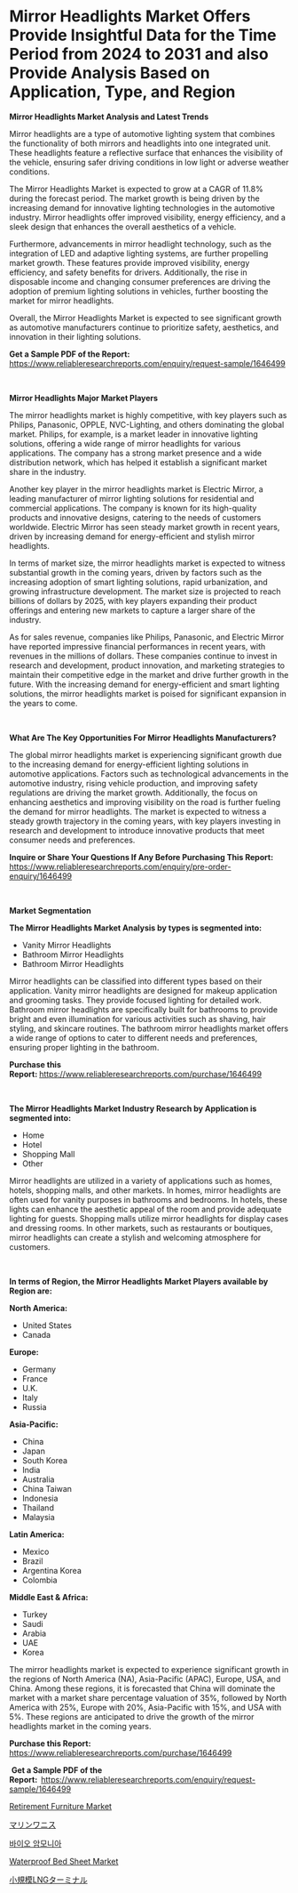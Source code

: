 <p><h1>Mirror Headlights Market Offers Provide Insightful Data for the Time Period from 2024 to 2031 and also Provide Analysis Based on Application, Type, and Region</h1></p><p><strong>Mirror Headlights Market Analysis and Latest Trends</strong></p>
<p><p>Mirror headlights are a type of automotive lighting system that combines the functionality of both mirrors and headlights into one integrated unit. These headlights feature a reflective surface that enhances the visibility of the vehicle, ensuring safer driving conditions in low light or adverse weather conditions.</p><p>The Mirror Headlights Market is expected to grow at a CAGR of 11.8% during the forecast period. The market growth is being driven by the increasing demand for innovative lighting technologies in the automotive industry. Mirror headlights offer improved visibility, energy efficiency, and a sleek design that enhances the overall aesthetics of a vehicle. </p><p>Furthermore, advancements in mirror headlight technology, such as the integration of LED and adaptive lighting systems, are further propelling market growth. These features provide improved visibility, energy efficiency, and safety benefits for drivers. Additionally, the rise in disposable income and changing consumer preferences are driving the adoption of premium lighting solutions in vehicles, further boosting the market for mirror headlights.</p><p>Overall, the Mirror Headlights Market is expected to see significant growth as automotive manufacturers continue to prioritize safety, aesthetics, and innovation in their lighting solutions.</p></p>
<p><strong>Get a Sample PDF of the Report:&nbsp;</strong> <a href="https://www.reliableresearchreports.com/enquiry/request-sample/1646499">https://www.reliableresearchreports.com/enquiry/request-sample/1646499</a></p>
<p>&nbsp;</p>
<p><strong>Mirror Headlights Major Market Players</strong></p>
<p><p>The mirror headlights market is highly competitive, with key players such as Philips, Panasonic, OPPLE, NVC-Lighting, and others dominating the global market. Philips, for example, is a market leader in innovative lighting solutions, offering a wide range of mirror headlights for various applications. The company has a strong market presence and a wide distribution network, which has helped it establish a significant market share in the industry.</p><p>Another key player in the mirror headlights market is Electric Mirror, a leading manufacturer of mirror lighting solutions for residential and commercial applications. The company is known for its high-quality products and innovative designs, catering to the needs of customers worldwide. Electric Mirror has seen steady market growth in recent years, driven by increasing demand for energy-efficient and stylish mirror headlights.</p><p>In terms of market size, the mirror headlights market is expected to witness substantial growth in the coming years, driven by factors such as the increasing adoption of smart lighting solutions, rapid urbanization, and growing infrastructure development. The market size is projected to reach billions of dollars by 2025, with key players expanding their product offerings and entering new markets to capture a larger share of the industry.</p><p>As for sales revenue, companies like Philips, Panasonic, and Electric Mirror have reported impressive financial performances in recent years, with revenues in the millions of dollars. These companies continue to invest in research and development, product innovation, and marketing strategies to maintain their competitive edge in the market and drive further growth in the future. With the increasing demand for energy-efficient and smart lighting solutions, the mirror headlights market is poised for significant expansion in the years to come.</p></p>
<p>&nbsp;</p>
<p><strong>What Are The Key Opportunities For Mirror Headlights Manufacturers?</strong></p>
<p><p>The global mirror headlights market is experiencing significant growth due to the increasing demand for energy-efficient lighting solutions in automotive applications. Factors such as technological advancements in the automotive industry, rising vehicle production, and improving safety regulations are driving the market growth. Additionally, the focus on enhancing aesthetics and improving visibility on the road is further fueling the demand for mirror headlights. The market is expected to witness a steady growth trajectory in the coming years, with key players investing in research and development to introduce innovative products that meet consumer needs and preferences.</p></p>
<p><strong>Inquire or Share Your Questions If Any Before Purchasing This Report:</strong> <a href="https://www.reliableresearchreports.com/enquiry/pre-order-enquiry/1646499">https://www.reliableresearchreports.com/enquiry/pre-order-enquiry/1646499</a></p>
<p>&nbsp;</p>
<p><strong>Market Segmentation</strong></p>
<p><strong>The Mirror Headlights Market Analysis by types is segmented into:</strong></p>
<p><ul><li>Vanity Mirror Headlights</li><li>Bathroom Mirror Headlights</li><li>Bathroom Mirror Headlights</li></ul></p>
<p><p>Mirror headlights can be classified into different types based on their application. Vanity mirror headlights are designed for makeup application and grooming tasks. They provide focused lighting for detailed work. Bathroom mirror headlights are specifically built for bathrooms to provide bright and even illumination for various activities such as shaving, hair styling, and skincare routines. The bathroom mirror headlights market offers a wide range of options to cater to different needs and preferences, ensuring proper lighting in the bathroom.</p></p>
<p><strong>Purchase this Report:&nbsp;</strong><a href="https://www.reliableresearchreports.com/purchase/1646499">https://www.reliableresearchreports.com/purchase/1646499</a></p>
<p>&nbsp;</p>
<p><strong>The Mirror Headlights Market Industry Research by Application is segmented into:</strong></p>
<p><ul><li>Home</li><li>Hotel</li><li>Shopping Mall</li><li>Other</li></ul></p>
<p><p>Mirror headlights are utilized in a variety of applications such as homes, hotels, shopping malls, and other markets. In homes, mirror headlights are often used for vanity purposes in bathrooms and bedrooms. In hotels, these lights can enhance the aesthetic appeal of the room and provide adequate lighting for guests. Shopping malls utilize mirror headlights for display cases and dressing rooms. In other markets, such as restaurants or boutiques, mirror headlights can create a stylish and welcoming atmosphere for customers.</p></p>
<p>&nbsp;</p>
<p><strong>In terms of Region, the Mirror Headlights Market Players available by Region are:</strong></p>
<p>
    <p> <strong> North America: </strong>
        <ul>
            <li>United States</li>
            <li>Canada</li>
        </ul>
        </p> 
    <p> <strong> Europe: </strong>
        <ul>
            <li>Germany</li>
            <li>France</li>
            <li>U.K.</li>
            <li>Italy</li>
            <li>Russia</li>
        </ul>
        </p> 
    <p> <strong> Asia-Pacific: </strong>
        <ul>
            <li>China</li>
            <li>Japan</li>
            <li>South Korea</li>
            <li>India</li>
            <li>Australia</li>
            <li>China Taiwan</li>
            <li>Indonesia</li>
            <li>Thailand</li>
            <li>Malaysia</li>
        </ul>
        </p> 
    <p> <strong> Latin America: </strong>
        <ul>
            <li>Mexico</li>
            <li>Brazil</li>
            <li>Argentina Korea</li>
            <li>Colombia</li>
        </ul>
        </p> 
    <p> <strong> Middle East & Africa: </strong>
        <ul>
            <li>Turkey</li>
            <li>Saudi</li>
            <li>Arabia</li>
            <li>UAE</li>
            <li>Korea</li>
        </ul>
    </p>
    </p>
<p><p>The mirror headlights market is expected to experience significant growth in the regions of North America (NA), Asia-Pacific (APAC), Europe, USA, and China. Among these regions, it is forecasted that China will dominate the market with a market share percentage valuation of 35%, followed by North America with 25%, Europe with 20%, Asia-Pacific with 15%, and USA with 5%. These regions are anticipated to drive the growth of the mirror headlights market in the coming years.</p></p>
<p><strong>Purchase this Report: </strong><a href="https://www.reliableresearchreports.com/purchase/1646499">https://www.reliableresearchreports.com/purchase/1646499</a></p>
<p>&nbsp;<strong>Get a Sample PDF of the Report:&nbsp;&nbsp;</strong><a href="https://www.reliableresearchreports.com/enquiry/request-sample/1646499">https://www.reliableresearchreports.com/enquiry/request-sample/1646499</a></p>
<p><strong></strong></p>
<p><p><a href="https://github.com/nathandecarvalho/Market-Research-Report-List-2/blob/main/retirement-furniture-market.md">Retirement Furniture Market</a></p><p><a href="https://medium.com/@novastamm2023/%E3%83%9E%E3%83%AA%E3%83%B3%E3%83%AF%E3%83%8B%E3%83%83%E3%82%B7%E3%83%A5%E5%B8%82%E5%A0%B4%E3%81%AE%E5%88%86%E6%9E%90-%E3%82%B0%E3%83%AD%E3%83%BC%E3%83%90%E3%83%AB%E7%94%A3%E6%A5%AD%E3%81%AE%E5%B1%95%E6%9C%9B%E3%81%A8%E4%BA%88%E6%B8%AC-2024%E5%B9%B4%E3%81%8B%E3%82%892031%E5%B9%B4-3200696eb551">マリンワニス</a></p><p><a href="https://medium.com/@joshuapierce88/%EB%B0%94%EC%9D%B4%EC%98%A4-%EC%95%94%EB%AA%A8%EB%8B%88%EC%95%84-%EC%8B%9C%EC%9E%A5-%EA%B7%9C%EB%AA%A8-%EC%8B%9C%EC%9E%A5-%EC%A0%84%EB%A7%9D-%EB%B0%8F-%EC%8B%9C%EC%9E%A5-%EC%98%88%EC%B8%A1-2024%EB%85%84%EB%B6%80%ED%84%B0-2031%EB%85%84-374269443074">바이오 암모니아</a></p><p><a href="https://github.com/kosella/Market-Research-Report-List-2/blob/main/waterproof-bed-sheet-market.md">Waterproof Bed Sheet Market</a></p><p><a href="https://medium.com/@kelscdowell78456/%E5%B0%8F%E8%A6%8F%E6%A8%A1lng%E3%82%BF%E3%83%BC%E3%83%9F%E3%83%8A%E3%83%AB%E5%B8%82%E5%A0%B4-%E3%82%BF%E3%82%A4%E3%83%97-%E3%82%A2%E3%83%97%E3%83%AA%E3%82%B1%E3%83%BC%E3%82%B7%E3%83%A7%E3%83%B3-%E5%9C%B0%E7%90%86%E3%81%AB%E3%82%88%E3%82%8B%E5%8C%85%E6%8B%AC%E7%9A%84%E8%A9%95%E4%BE%A1-674188deee14">小規模LNGターミナル</a></p></p>